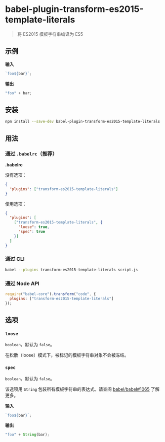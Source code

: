 # babel-plugin-transform-es2015-template-literals

> 将 ES2015 模板字符串编译为 ES5

## 示例

**输入**

```javascript
`foo${bar}`;
```

**输出**

```javascript
"foo" + bar;
```

## 安装

```sh
npm install --save-dev babel-plugin-transform-es2015-template-literals
```

## 用法

### 通过 `.babelrc`（推荐）

**.babelrc**

没有选项：

```json
{
  "plugins": ["transform-es2015-template-literals"]
}
```

使用选项：

```json
{
  "plugins": [
    ["transform-es2015-template-literals", {
      "loose": true,
      "spec": true
    }]
  ]
}
```

### 通过 CLI

```sh
babel --plugins transform-es2015-template-literals script.js
```

### 通过 Node API

```javascript
require("babel-core").transform("code", {
  plugins: ["transform-es2015-template-literals"]
});
```

## 选项

### `loose`

`boolean`，默认为 `false`。

在松散（loose）模式下，被标记的模板字符串对象不会被冻结。

### `spec`

`boolean`，默认为 `false`。

该选项用 `String` 包装所有模板字符串的表达式。请查阅 [babel/babel#1065](https://github.com/babel/babel/issues/1065) 了解更多。

**输入**

```javascript
`foo${bar}`;
```

**输出**

```javascript
"foo" + String(bar);
```
